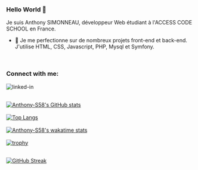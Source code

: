 ### Hello World 👋
Je suis Anthony SIMONNEAU, développeur Web étudiant à l'ACCESS CODE SCHOOL en France.
- 🔭 Je me perfectionne sur de nombreux projets front-end et back-end. J'utilise HTML, CSS, Javascript, PHP, Mysql et Symfony.

<br>
<h3 align="left">Connect with me:</h3>
<p align="left">
<a href="https://www.linkedin.com/in/anthony-simonneau-5545b8214" target="blank"><img align="left" alt="linked-in" src="https://img.shields.io/badge/linkedin-%230077B5.svg?&style=for-the-badge&logo=linkedin&logoColor=white" />
</p>
<br>
<br>

![Anthony-S58's GitHub stats](https://github-readme-stats.vercel.app/api?username=Anthony-S58&theme=tokyonight&show_icons=true)
<br>
<br>
[![Top Langs](https://github-readme-stats.vercel.app/api/top-langs/?username=Anthony-S58&theme=tokyonight)](https://github.com/Anthony-S58/github-readme-stats)
<br>
<br>
[![Anthony-S58's wakatime stats](https://github-readme-stats.vercel.app/api/wakatime?username=AnthonyS58&theme=tokyonight)](https://github.com/Anthony-S58/github-readme-stats)
<br>
<br>
[![trophy](https://github-profile-trophy.vercel.app/?username=Anthony-S58&theme=tokyonight)](https://github.com/Anthony-S58/github-profile-trophy)
<br>
<br>

[![GitHub Streak](https://github-readme-streak-stats.herokuapp.com/?user=Anthony-S58&theme=tokyonight)](https://git.io/streak-stats)
<br>

<!--
**Anthony-S58/Anthony-S58** is a ✨ _special_ ✨ repository because its `README.md` (this file) appears on your GitHub profile.

Here are some ideas to get you started:

- 🔭 I’m currently working on ... Something
- 🌱 I’m currently learning ... HTML, CSS, JavaScript, PHP
- 👯 I’m looking to collaborate on ...
- 🤔 I’m looking for help with ...
- 💬 Ask me about ...
- 📫 How to reach me: ...
- 😄 Pronouns: ...
- ⚡ Fun fact: ...
-->

